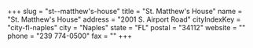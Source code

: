 +++
slug = "st--matthew's-house"
title = "St. Matthew's House"
name = "St. Matthew's House"
address = "2001 S. Airport Road"
cityIndexKey = "city-fl-naples"
city = "Naples"
state = "FL"
postal = "34112"
website = ""
phone = "239 774-0500"
fax = ""
+++
